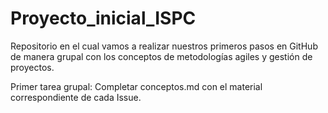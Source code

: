 # Proyecto_inicial_ISPC
Repositorio en el cual vamos a realizar nuestros primeros pasos en GitHub de manera grupal con los conceptos de metodologías agiles y gestión de proyectos.

Primer tarea grupal: Completar conceptos.md con el material correspondiente de cada Issue.
